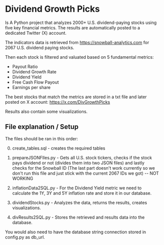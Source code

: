 # Dividend Growth Picks

Is A Python project that analyzes 2000+ U.S. dividend-paying stocks using five key financial metrics. The results are automatically posted to a dedicated Twitter (X) account.

The indicators data is retrieved from https://snowball-analytics.com for 2067 U.S. dividend paying stocks. 

Then each stock is filtered and valuated based on 5 fundamental metrics:

- Payout Ratio
- Dividend Growth Rate
- Dividend Yield
- Free Cash Flow Payout
- Earnings per share

The best stocks that match the metrics are stored in a txt file and later posted on X account: https://x.com/DivGrowthPicks

Results also contain some visualizations. 

## File explanation / Setup

The files should be ran in this order:

0. create_tables.sql - creates the required tables

1. prepareJSONFIles.py - Gets all U.S. stock tickers, checks if the stock pays dividend or not (divides them into two JSON files) and lastly checks for the Snowball ID (The last part doesn't work currently so we don't run this file and just stick with the current 2067 IDs we got) -- NOT WORKING
2. inflationData2SQL.py - For the Dividend Yield metric we need to calculate the 1Y, 3Y and 5Y inflation rate and store it in our database.
3. dividendStocks.py - Analyzes the data, returns the results, creates visualizations.
4. divResults2SQL.py - Stores the retrieved and results data into the database.

You would also need to have the database string connection stored in config.py as db_url.

